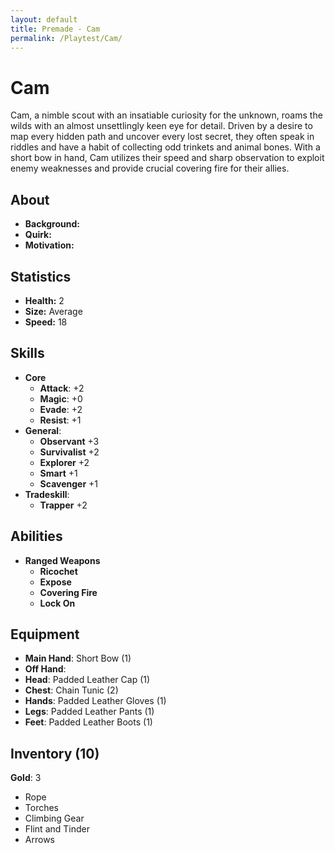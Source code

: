 ```yaml
---
layout: default
title: Premade - Cam
permalink: /Playtest/Cam/
---
```

# Cam
Cam, a nimble scout with an insatiable curiosity for the unknown, roams the wilds with an almost unsettlingly keen eye for detail. Driven by a desire to map every hidden path and uncover every lost secret, they often speak in riddles and have a habit of collecting odd trinkets and animal bones. With a short bow in hand, Cam utilizes their speed and sharp observation to exploit enemy weaknesses and provide crucial covering fire for their allies.
## About
- **Background:** 
- **Quirk:** 
- **Motivation:** 

## Statistics
- **Health:** 2
- **Size:** Average
- **Speed:** 18

## Skills
- **Core**
	- **Attack**: +2
	- **Magic**: +0
	- **Evade**: +2
	- **Resist**: +1
- **General**:
	- **Observant** +3
	- **Survivalist** +2
	- **Explorer** +2
	- **Smart** +1
	- **Scavenger** +1
- **Tradeskill**:
	- **Trapper** +2
	
## Abilities
- **Ranged Weapons**
	- **Ricochet**
	- **Expose**
	- **Covering Fire**
	- **Lock On**
	
## Equipment
- **Main Hand**: Short Bow (1)
- **Off Hand**:
- **Head**: Padded Leather Cap (1)
- **Chest**: Chain Tunic (2)
- **Hands**: Padded Leather Gloves (1)
- **Legs**: Padded Leather Pants (1)
- **Feet**: Padded Leather Boots (1)

## Inventory (10)
**Gold**: 3
- Rope
- Torches
- Climbing Gear
- Flint and Tinder
- Arrows

